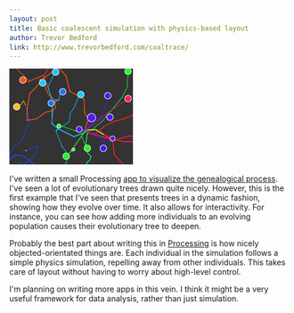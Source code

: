 ```yaml
---
layout: post
title: Basic coalescent simulation with physics-based layout
author: Trevor Bedford
link: http://www.trevorbedford.com/coaltrace/
---
```


![](images/coaltrace_large.jpg)

I've written a small Processing [app to visualize the genealogical process](/coaltrace/index.html).  I've seen a lot of evolutionary trees drawn quite nicely.  However, this is the first example that I've seen that presents trees in a dynamic fashion, showing how they evolve over time.  It also allows for interactivity.  For instance, you can see how adding more individuals to an evolving population causes their evolutionary tree to deepen.

Probably the best part about writing this in [Processing](http://processing.org) is how nicely objected-orientated things are.  Each individual in the simulation follows a simple physics simulation, repelling away from other individuals.  This takes care of layout without having to worry about high-level control.

I'm planning on writing more apps in this vein.  I think it might be a very useful framework for data analysis, rather than just simulation. 
